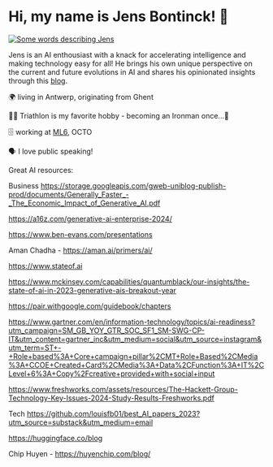 <h1>Hi, my name is Jens Bontinck! 👋</h1>

<a href="https://git.io/typing-svg">
  <img src="https://readme-typing-svg.demolab.com?font=Fira+Code&duration=2500&pause=1000&color=198A1B&width=435&lines=Machine+Learning+and+AI;Public+Speaker;Lecturer+at+business+School;Triathlete;Father;" alt="Some words describing Jens" />
</a>

<p>
  Jens is an AI enthousiast with a knack for accelerating intelligence and making technology easy for all! He brings his own unique perspective on the current and future evolutions in AI and shares his opinionated insights through this <a href="https://medium.com/@jens.bontinck">blog</a>. 

  🌍 living in Antwerp, originating from Ghent
  
  🚴🏻 Triathlon is my favorite hobby - becoming an Ironman once...💭
  
  🗄️ working at <a href="www.ml6.eu">ML6</a>, OCTO

  🗣 I love public speaking!
  

</p>

<p>Great AI resources:  

Business
https://storage.googleapis.com/gweb-uniblog-publish-prod/documents/Generally_Faster_-_The_Economic_Impact_of_Generative_AI.pdf

https://a16z.com/generative-ai-enterprise-2024/

https://www.ben-evans.com/presentations

Aman Chadha - https://aman.ai/primers/ai/

https://www.stateof.ai

https://www.mckinsey.com/capabilities/quantumblack/our-insights/the-state-of-ai-in-2023-generative-ais-breakout-year

https://pair.withgoogle.com/guidebook/chapters

https://www.gartner.com/en/information-technology/topics/ai-readiness?utm_campaign=SM_GB_YOY_GTR_SOC_SF1_SM-SWG-CP-IT&utm_content=gartner_inc&utm_medium=social&utm_source=instagram&utm_term=ST+-+Role+based%3A+Core+campaign+pillar%2CMT+Role+Based%2CMedia%3A+CCOE+Created+Card%2CMedia%3A+Data%2CFunction%3A+IT%2CLevel+6%3A+Copy%2Fcreative+provided+with+social+input

https://www.freshworks.com/assets/resources/The-Hackett-Group-Technology-Key-Issues-2024-Study-Results-Freshworks.pdf

Tech
https://github.com/louisfb01/best_AI_papers_2023?utm_source=substack&utm_medium=email

https://huggingface.co/blog

Chip Huyen - https://huyenchip.com/blog/




</p>

